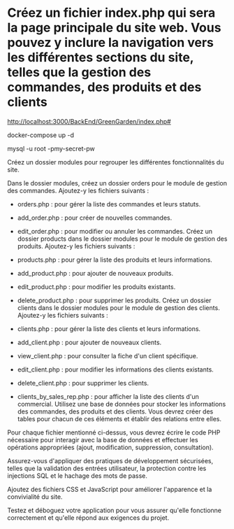 # Créez un fichier index.php qui sera la page principale du site web. Vous pouvez y inclure la navigation vers les différentes sections du site, telles que la gestion des commandes, des produits et des clients

<http://localhost:3000/BackEnd/GreenGarden/index.php#>

docker-compose up -d

mysql -u root -pmy-secret-pw

Créez un dossier modules pour regrouper les différentes fonctionnalités du site.

Dans le dossier modules, créez un dossier orders pour le module de gestion des commandes. Ajoutez-y les fichiers suivants :

- orders.php : pour gérer la liste des commandes et leurs statuts.
- add_order.php : pour créer de nouvelles commandes.
- edit_order.php : pour modifier ou annuler les commandes.
Créez un dossier products dans le dossier modules pour le module de gestion des produits. Ajoutez-y les fichiers suivants :
- products.php : pour gérer la liste des produits et leurs informations.
- add_product.php : pour ajouter de nouveaux produits.
- edit_product.php : pour modifier les produits existants.
- delete_product.php : pour supprimer les produits.
Créez un dossier clients dans le dossier modules pour le module de gestion des clients. Ajoutez-y les fichiers suivants :
- clients.php : pour gérer la liste des clients et leurs informations.
- add_client.php : pour ajouter de nouveaux clients.
- view_client.php : pour consulter la fiche d'un client spécifique.

- edit_client.php : pour modifier les informations des clients existants.
- delete_client.php : pour supprimer les clients.
- clients_by_sales_rep.php : pour afficher la liste des clients d'un commercial.
Utilisez une base de données pour stocker les informations des commandes, des produits et des clients. Vous devrez créer des tables pour chacun de ces éléments et établir des relations entre elles.

Pour chaque fichier mentionné ci-dessus, vous devrez écrire le code PHP nécessaire pour interagir avec la base de données et effectuer les opérations appropriées (ajout, modification, suppression, consultation).

Assurez-vous d'appliquer des pratiques de développement sécurisées, telles que la validation des entrées utilisateur, la protection contre les injections SQL et le hachage des mots de passe.

Ajoutez des fichiers CSS et JavaScript pour améliorer l'apparence et la convivialité du site.

Testez et déboguez votre application pour vous assurer qu'elle fonctionne correctement et qu'elle répond aux exigences du projet.
